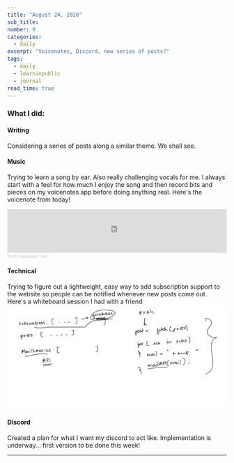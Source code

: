 ```yaml
---
title: "August 24, 2020"
sub_title: 
number: 9
categories:
  - daily
excerpt: "Voicenotes, Discord, new series of posts?"
tags:
  - daily
  - learninpublic
  - journal
read_time: true
---
```


### What I did:

#### Writing
Considering a series of posts along a similar theme. We shall see.

#### Music
Trying to learn a song by ear. Also really challenging vocals for me. I always start with a feel for how much I enjoy the song and then record bits and pieces on my voicenotes app before doing anything real. Here's the voicenote from today!
<iframe width="100%" height="100" scrolling="no" frameborder="no" allow="autoplay" src="https://w.soundcloud.com/player/?url=https%3A//api.soundcloud.com/tracks/881456044&color=%2300aabb&auto_play=false&hide_related=false&show_comments=true&show_user=true&show_reposts=false&show_teaser=true&visual=true"></iframe><div style="font-size: 10px; color: #cccccc;line-break: anywhere;word-break: normal;overflow: hidden;white-space: nowrap;text-overflow: ellipsis; font-family: Interstate,Lucida Grande,Lucida Sans Unicode,Lucida Sans,Garuda,Verdana,Tahoma,sans-serif;font-weight: 100;"><a href="https://soundcloud.com/parth-saraswat" title="Parth Saraswat" target="_blank" style="color: #cccccc; text-decoration: none;">Parth Saraswat</a> · <a href="https://soundcloud.com/parth-saraswat/but-wip1" title="wip" target="_blank" style="color: #cccccc; text-decoration: none;">wip</a></div>

#### Technical
Trying to figure out a lightweight, easy way to add subscription support to the website so people can be notified whenever new posts come out. Here's a whiteboard session I had with a friend
![subs](/assets/images/sub.png)

#### Discord
Created a plan for what I want my discord to act like. Implementation is underway... first version to be done this week!

---
